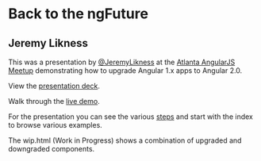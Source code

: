 # Back to the ngFuture 

## Jeremy Likness 

This was a presentation by [@JeremyLikness](https://twitter.com/jeremylikness) at the [Atlanta AngularJS Meetup](https://www.meetup.com/ATL-AngularJS/events/230687241/)
demonstrating how to upgrade Angular 1.x apps to Angular 2.0. 

View the [presentation deck](http://www.slideshare.net/jeremylikness/back-to-the-ng2-future).

Walk through the [live demo](https://jeremylikness.github.io/Back2NgFuture/).

For the presentation you can see the various [steps](./steps.md) and start with the index to browse various examples. 

The wip.html (Work in Progress) shows a combination of upgraded and downgraded components.  
